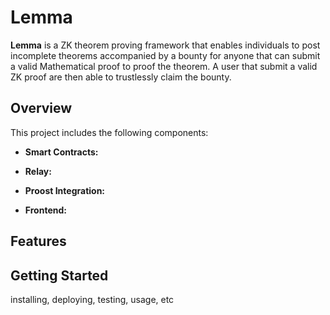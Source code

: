 # Lemma

**Lemma** is a ZK theorem proving framework that enables individuals to post incomplete theorems accompanied by a bounty for anyone that can submit a valid Mathematical proof to proof the theorem. A user that submit a valid ZK proof are then able to trustlessly claim the bounty. 

## Overview

This project includes the following components:

- **Smart Contracts:** 
  
- **Relay:** 

- **Proost Integration:** 

- **Frontend:** 

## Features

## Getting Started

installing, deploying, testing, usage, etc
